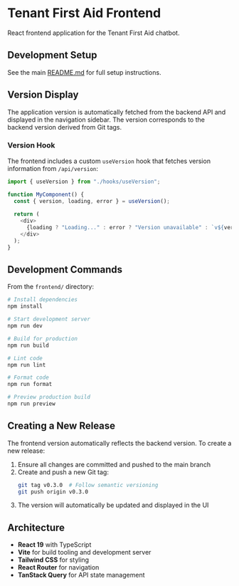 # Tenant First Aid Frontend

React frontend application for the Tenant First Aid chatbot.

## Development Setup

See the main [README.md](../README.md) for full setup instructions.

## Version Display

The application version is automatically fetched from the backend API and displayed in the navigation sidebar. The version corresponds to the backend version derived from Git tags.

### Version Hook

The frontend includes a custom `useVersion` hook that fetches version information from `/api/version`:

```typescript
import { useVersion } from "./hooks/useVersion";

function MyComponent() {
  const { version, loading, error } = useVersion();
  
  return (
    <div>
      {loading ? "Loading..." : error ? "Version unavailable" : `v${version}`}
    </div>
  );
}
```

## Development Commands

From the `frontend/` directory:

```bash
# Install dependencies
npm install

# Start development server
npm run dev

# Build for production
npm run build

# Lint code
npm run lint

# Format code
npm run format

# Preview production build
npm run preview
```

## Creating a New Release

The frontend version automatically reflects the backend version. To create a new release:

1. Ensure all changes are committed and pushed to the main branch
2. Create and push a new Git tag:
   ```bash
   git tag v0.3.0  # Follow semantic versioning
   git push origin v0.3.0
   ```
3. The version will automatically be updated and displayed in the UI

## Architecture

- **React 19** with TypeScript
- **Vite** for build tooling and development server
- **Tailwind CSS** for styling
- **React Router** for navigation
- **TanStack Query** for API state management